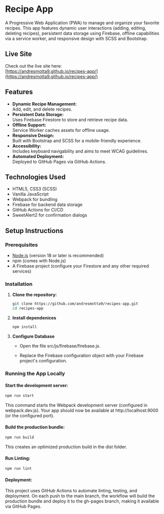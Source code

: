# Recipe App

A Progressive Web Application (PWA) to manage and organize your favorite recipes. This app features dynamic user interactions (adding, editing, deleting recipes), persistent data storage using Firebase, offline capabilities via a service worker, and responsive design with SCSS and Bootstrap.

## Live Site

Check out the live site here:  
[https://andresmotta9.github.io/recipes-app/](https://andresmotta9.github.io/recipes-app/)

## Features

- **Dynamic Recipe Management:**  
  Add, edit, and delete recipes.
- **Persistent Data Storage:**  
  Uses Firebase Firestore to store and retrieve recipe data.
- **Offline Support:**  
  Service Worker caches assets for offline usage.
- **Responsive Design:**  
  Built with Bootstrap and SCSS for a mobile-friendly experience.
- **Accessibility:**  
  Includes keyboard navigability and aims to meet WCAG guidelines.
- **Automated Deployment:**  
  Deployed to GitHub Pages via GitHub Actions.

## Technologies Used

- HTML5, CSS3 (SCSS)
- Vanilla JavaScript
- Webpack for bundling
- Firebase for backend data storage
- GitHub Actions for CI/CD
- SweetAlert2 for confirmation dialogs

## Setup Instructions

### Prerequisites

- [Node.js](https://nodejs.org/) (version 18 or later is recommended)
- npm (comes with Node.js)
- A Firebase project (configure your Firestore and any other required services)

### Installation

1. **Clone the repository:**

   ```bash
   git clone https://github.com/andresmotta9/recipes-app.git
   cd recipes-app
   ```

2. **Install dependenices**

   ```bash
   npm install
   ```

3. **Configure Database**

   - Open the file src/js/firebase/firebase.js.

   - Replace the Firebase configuration object with your Firebase project's configuration.

### Running the App Locally

#### Start the development server:

```bash
npm run start
```

This command starts the Webpack development server (configured in webpack.dev.js). Your app should now be available at http://localhost:9000 (or the configured port).

#### Build the production bundle:

```bash
npm run build
```

This creates an optimized production build in the dist folder.

#### Run Linting:

```bash
npm run lint
```

#### Deployment:

This project uses GitHub Actions to automate linting, testing, and deployment. On each push to the main branch, the workflow will build the production bundle and deploy it to the gh-pages branch, making it available via GitHub Pages.
